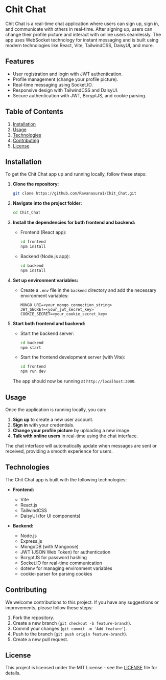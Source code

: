 # Chit Chat

Chit Chat is a real-time chat application where users can sign up, sign in, and communicate with others in real-time. After signing up, users can change their profile picture and interact with online users seamlessly. The app uses WebSocket technology for instant messaging and is built using modern technologies like React, Vite, TailwindCSS, DaisyUI, and more.

## Features
- User registration and login with JWT authentication.
- Profile management (change your profile picture).
- Real-time messaging using Socket.IO.
- Responsive design with TailwindCSS and DaisyUI.
- Secure authentication with JWT, BcryptJS, and cookie parsing.

## Table of Contents
1. [Installation](#installation)
2. [Usage](#usage)
3. [Technologies](#technologies)
4. [Contributing](#contributing)
5. [License](#license)

## Installation

To get the Chit Chat app up and running locally, follow these steps:

1. **Clone the repository:**
    ```bash
    git clone https://github.com/Ravanasura1/Chit_Chat.git
    ```

2. **Navigate into the project folder:**
    ```bash
    cd Chit_Chat
    ```

3. **Install the dependencies for both frontend and backend:**

   - Frontend (React app):
     ```bash
     cd frontend
     npm install
     ```

   - Backend (Node.js app):
     ```bash
     cd backend
     npm install
     ```

4. **Set up environment variables:**
    - Create a `.env` file in the `backend` directory and add the necessary environment variables:
      ```
      MONGO_URI=<your_mongo_connection_string>
      JWT_SECRET=<your_jwt_secret_key>
      COOKIE_SECRET=<your_cookie_secret_key>
      ```

5. **Start both frontend and backend:**
   - Start the backend server:
     ```bash
     cd backend
     npm start
     ```

   - Start the frontend development server (with Vite):
     ```bash
     cd frontend
     npm run dev
     ```

   The app should now be running at `http://localhost:3000`.

## Usage

Once the application is running locally, you can:

1. **Sign up** to create a new user account.
2. **Sign in** with your credentials.
3. **Change your profile picture** by uploading a new image.
4. **Talk with online users** in real-time using the chat interface.

The chat interface will automatically update when messages are sent or received, providing a smooth experience for users.

## Technologies

The Chit Chat app is built with the following technologies:

- **Frontend:**
  - Vite
  - React.js
  - TailwindCSS
  - DaisyUI (for UI components)

- **Backend:**
  - Node.js
  - Express.js
  - MongoDB (with Mongoose)
  - JWT (JSON Web Token) for authentication
  - BcryptJS for password hashing
  - Socket.IO for real-time communication
  - dotenv for managing environment variables
  - cookie-parser for parsing cookies

## Contributing

We welcome contributions to this project. If you have any suggestions or improvements, please follow these steps:

1. Fork the repository.
2. Create a new branch (`git checkout -b feature-branch`).
3. Commit your changes (`git commit -m 'Add feature'`).
4. Push to the branch (`git push origin feature-branch`).
5. Create a new pull request.

## License

This project is licensed under the MIT License - see the [LICENSE](LICENSE) file for details.

